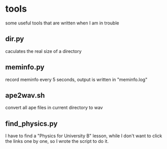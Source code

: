 # tools

some useful tools that are written when I am in trouble 

## dir.py
caculates the real size of a directory

## meminfo.py
record meminfo every 5 seconds, output is written in "meminfo.log"

## ape2wav.sh
convert all ape files in current directory to wav

## find_physics.py
I have to find a "Physics for University B" lesson, while I don't want to click the links one by one, so I wrote the script to do it.
